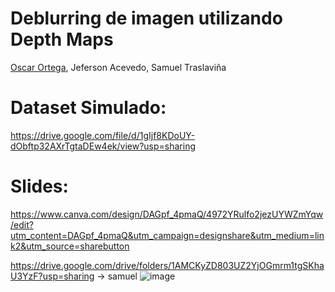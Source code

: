 # Deblurring de imagen utilizando Depth Maps

[Oscar Ortega](https://github.com/Nightcrawler9x), Jeferson Acevedo, Samuel Traslaviña

# Dataset Simulado: 
https://drive.google.com/file/d/1gIjf8KDoUY-dObftp32AXrTgtaDEw4ek/view?usp=sharing

# Slides:

https://www.canva.com/design/DAGpf_4pmaQ/4972YRulfo2jezUYWZmYqw/edit?utm_content=DAGpf_4pmaQ&utm_campaign=designshare&utm_medium=link2&utm_source=sharebutton

https://drive.google.com/drive/folders/1AMCKyZD803UZ2YjOGmrm1tgSKhaU3YzF?usp=sharing -> samuel
![image](https://github.com/user-attachments/assets/336bc28d-5d5f-4965-9438-93e6aac102ed)
